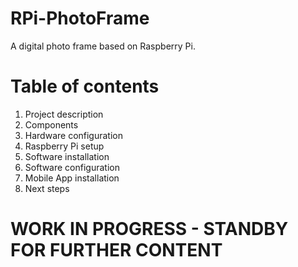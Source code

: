 # RPi-PhotoFrame
A digital photo frame based on Raspberry Pi.

# Table of contents
1. Project description
2. Components
3. Hardware configuration
4. Raspberry Pi setup
5. Software installation
6. Software configuration
7. Mobile App installation
8. Next steps

# WORK IN PROGRESS - STANDBY FOR FURTHER CONTENT

